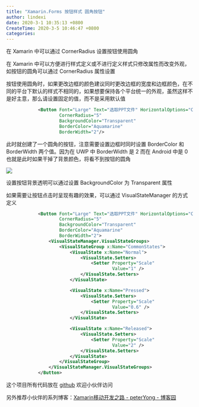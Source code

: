 ```yaml
---
title: "Xamarin.Forms 按钮样式 圆角按钮"
author: lindexi
date: 2020-3-1 10:35:13 +0800
CreateTime: 2020-3-5 10:46:47 +0800
categories: 
---
```


在 Xamarin 中可以通过 CornerRadius 设置按钮使用圆角

<!--more-->


<!-- 发布 -->

在 Xamarin 中可以方便进行样式定义或不进行定义样式只修改属性而改变外观，如按钮的圆角可以通过 CornerRadius 属性设置

按钮使用圆角时，如果更改边框的颜色建议同时更改边框的宽度和边框颜色，在不同的平台下默认的样式不相同的，如果想要保持各个平台统一的外观，虽然这样不是好主意，那么请设置固定的值，而不是采用默认值

```xml
            <Button Font="Large" Text="选取PPT文件" HorizontalOptions="Center"
                    CornerRadius="5"
                    BackgroundColor="Transparent"
                    BorderColor="Aquamarine" 
                    BorderWidth="2"/>
```

此时就创建了一个圆角的按钮，注意需要设置边框时同时设置 BorderColor 和 BorderWidth 两个值。因为在 UWP 中 BorderWidth 是 2 而在 Android 中是 0 也就是此时如果干掉了背景颜色，将看不到按钮的圆角

<!-- ![](image/Xamarin.Forms 按钮样式 圆角按钮/Xamarin.Forms 按钮样式 圆角按钮0.png) -->

![](http://image.acmx.xyz/lindexi%2F202022318525421.jpg)

设置按钮背景透明可以通过设置 BackgroundColor 为 Transparent 属性

如果需要让按钮点击时呈现有趣的效果，可以通过 VisualStateManager 的方式定义

```xml
            <Button Font="Large" Text="选取PPT文件" HorizontalOptions="Center"
                    CornerRadius="5"
                    BackgroundColor="Transparent"
                    BorderColor="Aquamarine" 
                    BorderWidth="2">
                <VisualStateManager.VisualStateGroups>
                    <VisualStateGroup x:Name="CommonStates">
                        <VisualState x:Name="Normal">
                            <VisualState.Setters>
                                <Setter Property="Scale"
                                        Value="1" />
                            </VisualState.Setters>
                        </VisualState>

                        <VisualState x:Name="Pressed">
                            <VisualState.Setters>
                                <Setter Property="Scale"
                                        Value="0.6" />
                            </VisualState.Setters>
                        </VisualState>

                        <VisualState x:Name="Released">
                            <VisualState.Setters>
                                <Setter Property="Scale"
                                        Value="2" />
                            </VisualState.Setters>
                        </VisualState>
                    </VisualStateGroup>
                </VisualStateManager.VisualStateGroups>
            </Button>
```

这个项目所有代码放在 [github](https://github.com/lindexi/lindexi_gd/tree/9fdafab123302ae7d7a2c9aecb590109218c4e72/JardalllojoHayeajemjuli) 欢迎小伙伴访问

另外推荐小伙伴的系列博客：[Xamarin移动开发之路 - peterYong - 博客园](https://www.cnblogs.com/peterYong/p/11589553.html)

